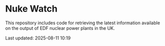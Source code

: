 # Nuke Watch

This repository includes code for retrieving the latest information available on the output of EDF nuclear power plants in the UK.

Last updated: 2025-08-11 10:19